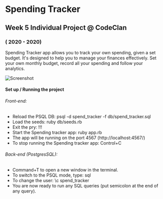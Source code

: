 # Spending Tracker
## Week 5 Individual Project @ CodeClan
### ( 2020 - 2020)

Spending Tracker app allows you to track your own spending, given a set budget. It's designed to help you to manage your finances effectively. Set your own monthly budget, record all your spending and follow your analytics.

![Screenshot](WelcomePage.png)

#### Set up / Running the project
###### Front-end:
* Reload the PSQL DB: psql -d spend_tracker -f db/spend_tracker.sql
* Load the seeds: ruby db/seeds.rb
* Exit the pry: !!!
* Start the Spending tracker app: ruby app.rb  
* The app will be running on the port 4567 (http://localhost:4567/)
* To stop running the Spending tracker app: Control+C 
###### Back-end (PostgresSQL):
* Command+T to open a new window in the terminal.
* To switch to the PSQL mode, type: sql
* To change the user: \c spend_tracker 
* You are now ready to run any SQL queries (put semicolon at the end of any query).

